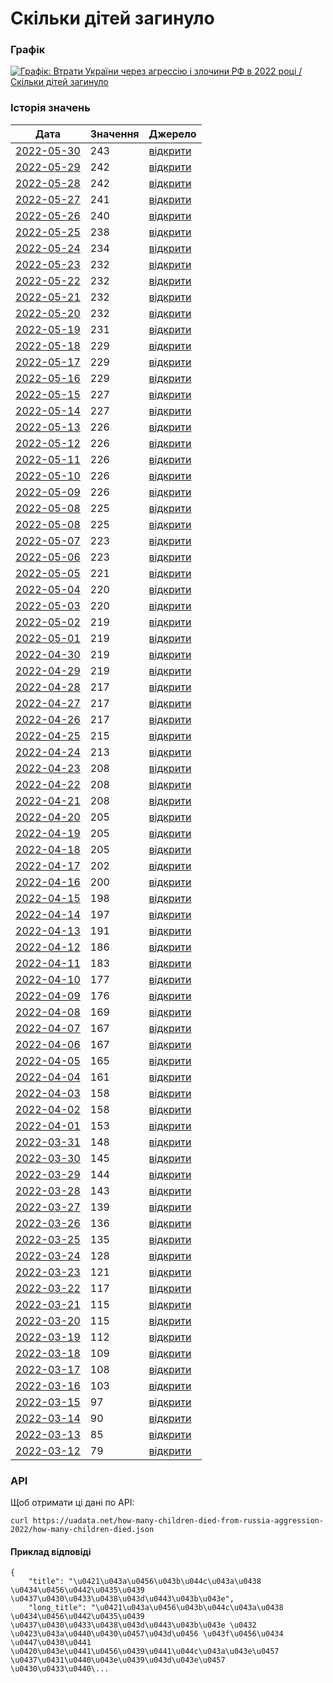 # Скільки дітей загинуло
### Графік
[ ![Графік: Втрати України через агрессію і злочини РФ в 2022 році / Скільки дітей загинуло](https://uadata.net/screen?459441&u=%2Fhow-many-children-died-from-russia-aggression-2022%2Fhow-many-children-died) ](https://uadata.net/how-many-children-died-from-russia-aggression-2022/how-many-children-died)

### Історія значень
| Дата | Значення | Джерело |
|---|---|---|
| [2022-05-30](https://uadata.net/how-many-children-died-from-russia-aggression-2022/how-many-children-died/2022-05-30+08%3A32%3A26) | 243 | [відкрити](https://gp.gov.ua/ua/posts/yuvenalni-prokurori-vnaslidok-zbroinoyi-agresiyi-rf-v-ukrayini-zaginuli-243-ditini) |
| [2022-05-29](https://uadata.net/how-many-children-died-from-russia-aggression-2022/how-many-children-died/2022-05-29+08%3A56%3A01) | 242 | [відкрити](https://gp.gov.ua/ua/posts/yuvenalni-prokurori-vnaslidok-zbroinoyi-agresiyi-rf-v-ukrayini-zaginuli-242-ditini-2) |
| [2022-05-28](https://uadata.net/how-many-children-died-from-russia-aggression-2022/how-many-children-died/2022-05-28+11%3A05%3A50) | 242 | [відкрити](https://gp.gov.ua/ua/posts/yuvenalni-prokurori-vnaslidok-zbroinoyi-agresiyi-rf-v-ukrayini-zaginuli-242-ditini) |
| [2022-05-27](https://uadata.net/how-many-children-died-from-russia-aggression-2022/how-many-children-died/2022-05-27+17%3A21%3A27) | 241 | [відкрити](https://gp.gov.ua/ua/posts/yuvenalni-prokurori-vnaslidok-zbroinoyi-agresiyi-rf-v-ukrayini-zaginula-241-ditina) |
| [2022-05-26](https://uadata.net/how-many-children-died-from-russia-aggression-2022/how-many-children-died/2022-05-26+08%3A00%3A47) | 240 | [відкрити](https://gp.gov.ua/ua/posts/yuvenalni-prokurori-240-ditei-zaginulo-v-ukrayini-vnaslidok-zbroinoyi-agresiyi-rf) |
| [2022-05-25](https://uadata.net/how-many-children-died-from-russia-aggression-2022/how-many-children-died/2022-05-25+07%3A59%3A41) | 238 | [відкрити](https://gp.gov.ua/ua/posts/yuvenalni-prokurori-238-ditei-zaginulo-v-ukrayini-vnaslidok-zbroinoyi-agresiyi-rf) |
| [2022-05-24](https://uadata.net/how-many-children-died-from-russia-aggression-2022/how-many-children-died/2022-05-24+11%3A20%3A03) | 234 | [відкрити](https://gp.gov.ua/ua/posts/yuvenalni-prokurori-234-ditini-zaginuli-v-ukrayini-vnaslidok-zbroinoyi-agresiyi-rf) |
| [2022-05-23](https://uadata.net/how-many-children-died-from-russia-aggression-2022/how-many-children-died/2022-05-23+07%3A12%3A00) | 232 | [відкрити](https://gp.gov.ua/ua/posts/yuvenalni-prokurori-vnaslidok-zbroinoyi-agresiyi-rf-v-ukrayini-zaginuli-232-ditini-8371) |
| [2022-05-22](https://uadata.net/how-many-children-died-from-russia-aggression-2022/how-many-children-died/2022-05-22+06%3A36%3A24) | 232 | [відкрити](https://gp.gov.ua/ua/posts/yuvenalni-prokurori-vnaslidok-zbroinoyi-agresiyi-rf-v-ukrayini-zaginuli-232-ditini-3) |
| [2022-05-21](https://uadata.net/how-many-children-died-from-russia-aggression-2022/how-many-children-died/2022-05-21+07%3A08%3A27) | 232 | [відкрити](https://gp.gov.ua/ua/posts/yuvenalni-prokurori-vnaslidok-zbroinoyi-agresiyi-rf-v-ukrayini-zaginuli-232-ditini-2) |
| [2022-05-20](https://uadata.net/how-many-children-died-from-russia-aggression-2022/how-many-children-died/2022-05-20+09%3A11%3A37) | 232 | [відкрити](https://gp.gov.ua/ua/posts/yuvenalni-prokurori-vnaslidok-zbroinoyi-agresiyi-rf-v-ukrayini-zaginuli-232-ditini) |
| [2022-05-19](https://uadata.net/how-many-children-died-from-russia-aggression-2022/how-many-children-died/2022-05-19+06%3A36%3A11) | 231 | [відкрити](https://gp.gov.ua/ua/posts/yuvenalni-prokurori-vnaslidok-zbroinoyi-agresiyi-rf-v-ukrayini-zaginula-231-ditina) |
| [2022-05-18](https://uadata.net/how-many-children-died-from-russia-aggression-2022/how-many-children-died/2022-05-18+06%3A58%3A44) | 229 | [відкрити](https://gp.gov.ua/ua/posts/yuvenalni-prokurori-vnaslidok-zbroinoyi-agresiyi-rf-v-ukrayini-zaginulo-229-ditei-3) |
| [2022-05-17](https://uadata.net/how-many-children-died-from-russia-aggression-2022/how-many-children-died/2022-05-17+09%3A03%3A41) | 229 | [відкрити](https://gp.gov.ua/ua/posts/yuvenalni-prokurori-vnaslidok-zbroinoyi-agresiyi-rf-v-ukrayini-zaginulo-229-ditei-2) |
| [2022-05-16](https://uadata.net/how-many-children-died-from-russia-aggression-2022/how-many-children-died/2022-05-16+08%3A56%3A08) | 229 | [відкрити](https://gp.gov.ua/ua/posts/yuvenalni-prokurori-vnaslidok-zbroinoyi-agresiyi-rf-v-ukrayini-zaginulo-229-ditei) |
| [2022-05-15](https://uadata.net/how-many-children-died-from-russia-aggression-2022/how-many-children-died/2022-05-15+09%3A22%3A57) | 227 | [відкрити](https://gp.gov.ua/ua/posts/yuvenalni-prokurori-vnaslidok-zbroinoyi-agresiyi-rf-v-ukrayini-zaginulo-227-ditei-2) |
| [2022-05-14](https://uadata.net/how-many-children-died-from-russia-aggression-2022/how-many-children-died/2022-05-14+09%3A27%3A33) | 227 | [відкрити](https://gp.gov.ua/ua/posts/yuvenalni-prokurori-vnaslidok-zbroinoyi-agresiyi-rf-v-ukrayini-zaginulo-227-ditei) |
| [2022-05-13](https://uadata.net/how-many-children-died-from-russia-aggression-2022/how-many-children-died/2022-05-13+10%3A09%3A08) | 226 | [відкрити](https://gp.gov.ua/ua/posts/yuvenalni-prokurori-226-ditei-zaginulo-v-ukrayini-cerez-zbroinu-agresiyu-rf-7957) |
| [2022-05-12](https://uadata.net/how-many-children-died-from-russia-aggression-2022/how-many-children-died/2022-05-12+10%3A23%3A31) | 226 | [відкрити](https://gp.gov.ua/ua/posts/yuvenalni-prokurori-226-ditei-zaginulo-v-ukrayini-cerez-zbroinu-agresiyu-rf-7926) |
| [2022-05-11](https://uadata.net/how-many-children-died-from-russia-aggression-2022/how-many-children-died/2022-05-11+09%3A32%3A45) | 226 | [відкрити](https://gp.gov.ua/ua/posts/yuvenalni-prokurori-226-ditei-zaginulo-v-ukrayini-cerez-zbroinu-agresiyu-rf-3) |
| [2022-05-10](https://uadata.net/how-many-children-died-from-russia-aggression-2022/how-many-children-died/2022-05-10+12%3A44%3A31) | 226 | [відкрити](https://gp.gov.ua/ua/posts/yuvenalni-prokurori-226-ditei-zaginulo-v-ukrayini-cerez-zbroinu-agresiyu-rf-2) |
| [2022-05-09](https://uadata.net/how-many-children-died-from-russia-aggression-2022/how-many-children-died/2022-05-09+10%3A15%3A42) | 226 | [відкрити](https://gp.gov.ua/ua/posts/yuvenalni-prokurori-226-ditei-zaginulo-v-ukrayini-cerez-zbroinu-agresiyu-rf) |
| [2022-05-08](https://uadata.net/how-many-children-died-from-russia-aggression-2022/how-many-children-died/2022-05-08+10%3A39%3A53) | 225 | [відкрити](https://gp.gov.ua/ua/posts/yuvenalni-prokurori-225-ditei-zaginulo-v-ukrayini-cerez-zbroinu-agresiyu-rf) |
| [2022-05-08](https://uadata.net/how-many-children-died-from-russia-aggression-2022/how-many-children-died/2022-05-08+10%3A39%3A53) | 225 | [відкрити](https://gp.gov.ua/ua/posts/yuvenalni-prokurori-225-ditei-zaginulo-v-ukrayini-cerez-zbroinu-agresiyu-rf) |
| [2022-05-07](https://uadata.net/how-many-children-died-from-russia-aggression-2022/how-many-children-died/2022-05-07+10%3A15%3A18) | 223 | [відкрити](https://gp.gov.ua/ua/posts/yuvenalni-prokurori-223-ditini-zaginuli-v-ukrayini-cerez-zbroinu-agresiyu-rf-2) |
| [2022-05-06](https://uadata.net/how-many-children-died-from-russia-aggression-2022/how-many-children-died/2022-05-06+11%3A33%3A34) | 223 | [відкрити](https://gp.gov.ua/ua/posts/yuvenalni-prokurori-223-ditini-zaginuli-v-ukrayini-cerez-zbroinu-agresiyu-rf) |
| [2022-05-05](https://uadata.net/how-many-children-died-from-russia-aggression-2022/how-many-children-died/2022-05-05+10%3A25%3A21) | 221 | [відкрити](https://gp.gov.ua/ua/posts/yuvenalni-prokurori-221-ditina-zaginula-v-ukrayini-cerez-zbroinu-agresiyu-rf) |
| [2022-05-04](https://uadata.net/how-many-children-died-from-russia-aggression-2022/how-many-children-died/2022-05-04+10%3A18%3A57) | 220 | [відкрити](https://gp.gov.ua/ua/posts/yuvenalni-prokurori-220-ditei-zaginuli-v-ukrayini-cerez-zbroinu-agresiyu-rf-2) |
| [2022-05-03](https://uadata.net/how-many-children-died-from-russia-aggression-2022/how-many-children-died/2022-05-03+11%3A33%3A02) | 220 | [відкрити](https://gp.gov.ua/ua/posts/yuvenalni-prokurori-220-ditei-zaginuli-v-ukrayini-cerez-zbroinu-agresiyu-rf) |
| [2022-05-02](https://uadata.net/how-many-children-died-from-russia-aggression-2022/how-many-children-died/2022-05-02+09%3A45%3A07) | 219 | [відкрити](https://gp.gov.ua/ua/posts/yuvenalni-prokurori-219-ditei-zaginuli-v-ukrayini-cerez-zbroinu-agresiyu-rf-7672) |
| [2022-05-01](https://uadata.net/how-many-children-died-from-russia-aggression-2022/how-many-children-died/2022-05-01+09%3A11%3A32) | 219 | [відкрити](https://gp.gov.ua/ua/posts/yuvenalni-prokurori-219-ditei-zaginuli-v-ukrayini-cerez-zbroinu-agresiyu-rf-3) |
| [2022-04-30](https://uadata.net/how-many-children-died-from-russia-aggression-2022/how-many-children-died/2022-04-30+10%3A24%3A45) | 219 | [відкрити](https://gp.gov.ua/ua/posts/yuvenalni-prokurori-219-ditei-zaginuli-v-ukrayini-cerez-zbroinu-agresiyu-rf-2) |
| [2022-04-29](https://uadata.net/how-many-children-died-from-russia-aggression-2022/how-many-children-died/2022-04-29+08%3A41%3A12) | 219 | [відкрити](https://gp.gov.ua/ua/posts/yuvenalni-prokurori-219-ditei-zaginuli-v-ukrayini-cerez-zbroinu-agresiyu-rf) |
| [2022-04-28](https://uadata.net/how-many-children-died-from-russia-aggression-2022/how-many-children-died/2022-04-28+10%3A31%3A21) | 217 | [відкрити](https://gp.gov.ua/ua/posts/yuvenalni-prokurori-217-ditei-zaginuli-v-ukrayini-cerez-zbroinu-agresiyu-rf-3) |
| [2022-04-27](https://uadata.net/how-many-children-died-from-russia-aggression-2022/how-many-children-died/2022-04-27+21%3A50%3A33) | 217 | [відкрити](https://gp.gov.ua/ua/posts/yuvenalni-prokurori-217-ditei-zaginuli-v-ukrayini-cerez-zbroinu-agresiyu-rf-2) |
| [2022-04-26](https://uadata.net/how-many-children-died-from-russia-aggression-2022/how-many-children-died/2022-04-26+10%3A42%3A38) | 217 | [відкрити](https://gp.gov.ua/ua/posts/yuvenalni-prokurori-217-ditei-zaginuli-v-ukrayini-cerez-zbroinu-agresiyu-rf) |
| [2022-04-25](https://uadata.net/how-many-children-died-from-russia-aggression-2022/how-many-children-died/2022-04-25+09%3A38%3A21) | 215 | [відкрити](https://gp.gov.ua/ua/posts/yuvenalni-prokurori-215-ditei-zaginuli-v-ukrayini-cerez-zbroinu-agresiyu-rf) |
| [2022-04-24](https://uadata.net/how-many-children-died-from-russia-aggression-2022/how-many-children-died/2022-04-24+15%3A17%3A57) | 213 | [відкрити](https://gp.gov.ua/ua/posts/yuvenalni-prokurori-213-ditei-zaginuli-v-ukrayini-cerez-zbroinu-agresiyu-rf) |
| [2022-04-23](https://uadata.net/how-many-children-died-from-russia-aggression-2022/how-many-children-died/2022-04-23+11%3A24%3A30) | 208 | [відкрити](https://gp.gov.ua/ua/posts/yuvenalni-prokurori-cerez-zbroinu-agresiyu-rf-v-ukrayini-zaginuli-208-ditei) |
| [2022-04-22](https://uadata.net/how-many-children-died-from-russia-aggression-2022/how-many-children-died/2022-04-22+12%3A10%3A40) | 208 | [відкрити](https://gp.gov.ua/ua/posts/yuvenalni-prokurori-208-ditei-zaginuli-v-ukrayini-cerez-zbroinu-agresiyu-rf-2) |
| [2022-04-21](https://uadata.net/how-many-children-died-from-russia-aggression-2022/how-many-children-died/2022-04-21+10%3A51%3A46) | 208 | [відкрити](https://gp.gov.ua/ua/posts/yuvenalni-prokurori-208-ditei-zaginuli-v-ukrayini-cerez-zbroinu-agresiyu-rf) |
| [2022-04-20](https://uadata.net/how-many-children-died-from-russia-aggression-2022/how-many-children-died/2022-04-20+12%3A55%3A31) | 205 | [відкрити](https://gp.gov.ua/ua/posts/yuvenalni-prokurori-205-ditei-zaginuli-v-ukrayini-cerez-zbroinu-agresiyu-rf) |
| [2022-04-19](https://uadata.net/how-many-children-died-from-russia-aggression-2022/how-many-children-died/2022-04-19+11%3A05%3A11) | 205 | [відкрити](https://gp.gov.ua/ua/posts/yuvenalni-prokurori-205-ditei-zaginuli-cerez-zbroinu-agresiyu-rf-v-ukrayini-2) |
| [2022-04-18](https://uadata.net/how-many-children-died-from-russia-aggression-2022/how-many-children-died/2022-04-18+11%3A07%3A44) | 205 | [відкрити](https://gp.gov.ua/ua/posts/yuvenalni-prokurori-205-ditei-zaginuli-cerez-zbroinu-agresiyu-rf-v-ukrayini) |
| [2022-04-17](https://uadata.net/how-many-children-died-from-russia-aggression-2022/how-many-children-died/2022-04-17+11%3A08%3A10) | 202 | [відкрити](https://gp.gov.ua/ua/posts/yuvenalni-prokurori-202-ditini-zaginuli-cerez-zbroinu-agresiyu-rf-v-ukrayini) |
| [2022-04-16](https://uadata.net/how-many-children-died-from-russia-aggression-2022/how-many-children-died/2022-04-16+13%3A41%3A06) | 200 | [відкрити](https://gp.gov.ua/ua/posts/yuvenalni-prokurori-cerez-zbroinu-agresiyu-rf-v-ukrayini-zaginuli-200-ditei) |
| [2022-04-15](https://uadata.net/how-many-children-died-from-russia-aggression-2022/how-many-children-died/2022-04-15+09%3A58%3A54) | 198 | [відкрити](https://gp.gov.ua/ua/posts/yuvenalni-prokurori-cerez-zbroinu-agresiyu-rf-v-ukrayini-zaginuli-198-ditei) |
| [2022-04-14](https://uadata.net/how-many-children-died-from-russia-aggression-2022/how-many-children-died/2022-04-14+12%3A26%3A03) | 197 | [відкрити](https://gp.gov.ua/ua/posts/yuvenalni-prokurori-cerez-zbroinu-agresiyu-rf-v-ukrayini-zaginuli-197-ditei) |
| [2022-04-13](https://uadata.net/how-many-children-died-from-russia-aggression-2022/how-many-children-died/2022-04-13+12%3A37%3A18) | 191 | [відкрити](https://gp.gov.ua/ua/posts/yuvenalni-prokurori-191-ditina-zaginula-v-ukrayini-cerez-zbroinu-agresiyu-rf) |
| [2022-04-12](https://uadata.net/how-many-children-died-from-russia-aggression-2022/how-many-children-died/2022-04-12+12%3A10%3A04) | 186 | [відкрити](https://gp.gov.ua/ua/posts/yuvenalni-prokurori-186-ditei-zaginulo-v-ukrayini-cerez-zbroinu-agresiyu-rf) |
| [2022-04-11](https://uadata.net/how-many-children-died-from-russia-aggression-2022/how-many-children-died/2022-04-11+11%3A51%3A07) | 183 | [відкрити](https://www.gp.gov.ua/ua/posts/yuvenalni-prokurori-183-ditini-zaginuli-v-ukrayini-cerez-zbroinu-agresiyu-rf) |
| [2022-04-10](https://uadata.net/how-many-children-died-from-russia-aggression-2022/how-many-children-died/2022-04-10+09%3A29%3A42) | 177 | [відкрити](https://gp.gov.ua/ua/posts/yuvenalni-prokurori-177-ditei-zaginuli-vnaslidok-zbroinoyi-agresiyi-rf-v-ukrayini) |
| [2022-04-09](https://uadata.net/how-many-children-died-from-russia-aggression-2022/how-many-children-died/2022-04-09+12%3A14%3A37) | 176 | [відкрити](https://gp.gov.ua/ua/posts/yuvenalni-prokurori-vnaslidok-zbroinoyi-agresiyi-rf-v-ukrayini-zaginuli-176-ditei) |
| [2022-04-08](https://uadata.net/how-many-children-died-from-russia-aggression-2022/how-many-children-died/2022-04-08+20%3A33%3A40) | 169 | [відкрити](https://gp.gov.ua/ua/posts/yuvenalni-prokurori-169-ditei-zaginuli-v-ukrayini-vnaslidok-zbroinoyi-agresiyi-rf) |
| [2022-04-07](https://uadata.net/how-many-children-died-from-russia-aggression-2022/how-many-children-died/2022-04-07+13%3A47%3A56) | 167 | [відкрити](https://gp.gov.ua/ua/posts/yuvenalni-prokurori-167-ditei-zaginuli-v-ukrayini-vnaslidok-zbroinoyi-agresiyi-rf) |
| [2022-04-06](https://uadata.net/how-many-children-died-from-russia-aggression-2022/how-many-children-died/2022-04-06+15%3A39%3A25) | 167 | [відкрити](https://gp.gov.ua/ua/posts/yuvenalni-prokurori-cerez-zbroinu-agresiyu-rf-v-ukrayini-zaginulo-167-ditei) |
| [2022-04-05](https://uadata.net/how-many-children-died-from-russia-aggression-2022/how-many-children-died/2022-04-05+14%3A41%3A47) | 165 | [відкрити](https://www.gp.gov.ua/ua/posts/yuvenalni-prokurori-cerez-zbroinu-agresiyu-rf-v-ukrayini-zaginulo-165-ditei) |
| [2022-04-04](https://uadata.net/how-many-children-died-from-russia-aggression-2022/how-many-children-died/2022-04-04+15%3A40%3A16) | 161 | [відкрити](https://www.gp.gov.ua/storage/uploads/9a897aef-ad20-47df-8487-eb4dd2ea1828/warcrime-03042022ua.jpg) |
| [2022-04-03](https://uadata.net/how-many-children-died-from-russia-aggression-2022/how-many-children-died/2022-04-03+12%3A19%3A57) | 158 | [відкрити](https://www.gp.gov.ua/ua/posts/yuvenalni-prokurori-158-ditei-zaginuli-v-ukrayini-cerez-zbroinu-agresiyu-rf) |
| [2022-04-02](https://uadata.net/how-many-children-died-from-russia-aggression-2022/how-many-children-died/2022-04-02+11%3A15%3A06) | 158 | [відкрити](https://www.gp.gov.ua/ua/posts/yuvenalni-prokurori-vnaslidok-zbroinoyi-agresiyi-rf-v-ukrayini-zaginuli-158-ditei) |
| [2022-04-01](https://uadata.net/how-many-children-died-from-russia-aggression-2022/how-many-children-died/2022-04-01+16%3A48%3A01) | 153 | [відкрити](https://www.gp.gov.ua/ua/posts/yuvenalni-prokurori-153-ditini-zaginuli-vnaslidok-zbroinoyi-agresiyi-rf-v-ukrayini) |
| [2022-03-31](https://uadata.net/how-many-children-died-from-russia-aggression-2022/how-many-children-died/2022-03-31+16%3A49%3A35) | 148 | [відкрити](https://www.gp.gov.ua/ua/posts/yuvenalni-prokurori-vnaslidok-zbroinoyi-agresiyi-rf-v-ukrayini-zaginulo-148-ditei) |
| [2022-03-30](https://uadata.net/how-many-children-died-from-russia-aggression-2022/how-many-children-died/2022-03-30+09%3A36%3A51) | 145 | [відкрити](https://www.gp.gov.ua/storage/uploads/22e73485-b269-4f92-a2dc-3741ddbc4f55/warcrime-30032022ua.jpg) |
| [2022-03-29](https://uadata.net/how-many-children-died-from-russia-aggression-2022/how-many-children-died/2022-03-29+11%3A03%3A00) | 144 | [відкрити](https://www.gp.gov.ua/storage/uploads/011d2b3a-12d6-4ca8-b925-d732264e7f03/warcrime-29032022ua.jpg) |
| [2022-03-28](https://uadata.net/how-many-children-died-from-russia-aggression-2022/how-many-children-died/2022-03-28+10%3A00%3A52) | 143 | [відкрити](https://www.gp.gov.ua/ua/posts/yuvenalni-prokurori-143-ditini-zaginuli-cerez-zbroinu-agresiyi-rf-v-ukrayini) |
| [2022-03-27](https://uadata.net/how-many-children-died-from-russia-aggression-2022/how-many-children-died/2022-03-27+09%3A46%3A34) | 139 | [відкрити](https://www.gp.gov.ua/ua/posts/yuvenalni-prokurori-139-ditei-zaginuli-v-ukrayini-vnaslidok-zbroinoyi-agresiyi-rf) |
| [2022-03-26](https://uadata.net/how-many-children-died-from-russia-aggression-2022/how-many-children-died/2022-03-26+12%3A46%3A05) | 136 | [відкрити](https://www.gp.gov.ua/ua/posts/yuvenalni-prokurori-vnaslidok-zbroinoyi-agresiyi-rf-v-ukrayini-zaginulo-136-ditei) |
| [2022-03-25](https://uadata.net/how-many-children-died-from-russia-aggression-2022/how-many-children-died/2022-03-25+09%3A13%3A43) | 135 | [відкрити](https://gp.gov.ua/ua/posts/yuvenalni-prokurori-vnaslidok-zbroinoyi-agresiyi-rf-v-ukrayini-zaginulo-135-ditei) |
| [2022-03-24](https://uadata.net/how-many-children-died-from-russia-aggression-2022/how-many-children-died/2022-03-24+11%3A41%3A10) | 128 | [відкрити](https://gp.gov.ua/ua/posts/yuvenalni-prokurori-cerez-zbroinu-agresiyu-rf-v-ukrayini-zaginulo-128-ditei) |
| [2022-03-23](https://uadata.net/how-many-children-died-from-russia-aggression-2022/how-many-children-died/2022-03-23+11%3A48%3A41) | 121 | [відкрити](https://www.gp.gov.ua/ua/posts/yuvenalni-prokurori-121-ditina-zaginula-za-cas-zbroinoyi-agresiyi-rosiyi) |
| [2022-03-22](https://uadata.net/how-many-children-died-from-russia-aggression-2022/how-many-children-died/2022-03-22+11%3A47%3A56) | 117 | [відкрити](https://www.gp.gov.ua/ua/posts/yuvenalni-prokurori-cerez-zbroinu-agresiyu-rf-v-ukrayini-zaginulo-117-ditei) |
| [2022-03-21](https://uadata.net/how-many-children-died-from-russia-aggression-2022/how-many-children-died/2022-03-21+14%3A38%3A00) | 115 | [відкрити](https://www.gp.gov.ua/ua/posts/yuvenalni-prokurori-cerez-zbroinu-agresiyu-rf-v-ukrayini-zaginulo-115-ditei-2) |
| [2022-03-20](https://uadata.net/how-many-children-died-from-russia-aggression-2022/how-many-children-died/2022-03-20+14%3A38%3A51) | 115 | [відкрити](https://www.gp.gov.ua/ua/posts/yuvenalni-prokurori-cerez-zbroinu-agresiyu-rf-v-ukrayini-zaginulo-115-ditei) |
| [2022-03-19](https://uadata.net/how-many-children-died-from-russia-aggression-2022/how-many-children-died/2022-03-19+11%3A45%3A13) | 112 | [відкрити](https://gp.gov.ua/ua/posts/yuvenalni-prokurori-112-ditei-zaginulo-cerez-rosiisku-zbroinu-agresiyu) |
| [2022-03-18](https://uadata.net/how-many-children-died-from-russia-aggression-2022/how-many-children-died/2022-03-18+11%3A45%3A46) | 109 | [відкрити](https://www.gp.gov.ua/ua/posts/yuvenalni-prokurori-109-ditei-zaginulo-cerez-zbroinu-agresiyu-rf-v-ukrayini) |
| [2022-03-17](https://uadata.net/how-many-children-died-from-russia-aggression-2022/how-many-children-died/2022-03-17+11%3A46%3A35) | 108 | [відкрити](https://www.gp.gov.ua/ua/posts/yuvenalni-prokurori-108-ditei-zaginulo-cerez-zbroinu-agresiyu-rf-v-ukrayini) |
| [2022-03-16](https://uadata.net/how-many-children-died-from-russia-aggression-2022/how-many-children-died/2022-03-16+11%3A44%3A46) | 103 | [відкрити](https://www.gp.gov.ua/ua/posts/yuvenalni-prokurori-103-ditini-zaginuli-cerez-zbroinu-agresiyu-rf-v-ukrayini) |
| [2022-03-15](https://uadata.net/how-many-children-died-from-russia-aggression-2022/how-many-children-died/2022-03-15+11%3A47%3A37) | 97 | [відкрити](https://www.gp.gov.ua/ua/posts/yuvenalni-prokurori-97-ditei-zaginuli-cerez-zbroinu-agresiyu-rf-v-ukrayini) |
| [2022-03-14](https://uadata.net/how-many-children-died-from-russia-aggression-2022/how-many-children-died/2022-03-14+11%3A46%3A21) | 90 | [відкрити](https://www.gp.gov.ua/ua/posts/yuvenalni-prokurori-cerez-zbroinu-agresiyu-rf-v-ukrayini-zaginuli-90-ditei) |
| [2022-03-13](https://uadata.net/how-many-children-died-from-russia-aggression-2022/how-many-children-died/2022-03-13+11%3A46%3A53) | 85 | [відкрити](https://www.gp.gov.ua/ua/posts/yuvinalni-prokurori-85-ditei-zaginuli-cerez-zbroinu-agresiyu-rf) |
| [2022-03-12](https://uadata.net/how-many-children-died-from-russia-aggression-2022/how-many-children-died/2022-03-12+11%3A47%3A30) | 79 | [відкрити](https://www.gp.gov.ua/ua/posts/yuvenalni-prokurori-za-16-dniv-zbroinoyi-agresiyi-rf-zaginulo-79-ditei) |
### API
Щоб отримати ці дані по API:
```
curl https://uadata.net/how-many-children-died-from-russia-aggression-2022/how-many-children-died.json
```
#### Приклад відповіді 
```
{
    "title": "\u0421\u043a\u0456\u043b\u044c\u043a\u0438 \u0434\u0456\u0442\u0435\u0439 \u0437\u0430\u0433\u0438\u043d\u0443\u043b\u043e",
    "long_title": "\u0421\u043a\u0456\u043b\u044c\u043a\u0438 \u0434\u0456\u0442\u0435\u0439 \u0437\u0430\u0433\u0438\u043d\u0443\u043b\u043e \u0432 \u0423\u043a\u0440\u0430\u0457\u043d\u0456 \u043f\u0456\u0434 \u0447\u0430\u0441 \u0420\u043e\u0441\u0456\u0439\u0441\u044c\u043a\u043e\u0457 \u0437\u0431\u0440\u043e\u0439\u043d\u043e\u0457 \u0430\u0433\u0440\...
```